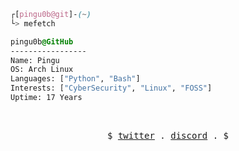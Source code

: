 

```css
┌[pingu0b@git]-(~)
└> mefetch
```
 

<!-- <div style="display:block;text-align:left"><img align="left" src="https://user-images.githubusercontent.com/56447720/215329483-0f7dcda1-71a7-495a-9097-2393af297636.png" border="0" style="width:156px;"> -->
  
  ```css
  pingu0b@GitHub
  -----------------
  Name: Pingu
  OS: Arch Linux
  Languages: ["Python", "Bash"]
  Interests: ["CyberSecurity", "Linux", "FOSS"]  
  Uptime: 17 Years
  ```
</div>



<br />
<p align="center">
  <samp>
    $  
    <a href="https://twitter.com/pingu0b" target="_blank">twitter</a> .
    <a href="https://discordapp.com/users/1093499955437637633" target="_blank">discord</a> . $
  </samp>
</p>
